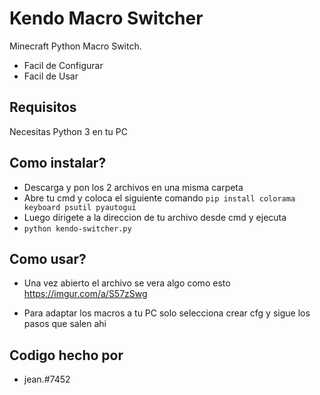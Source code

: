 # Kendo Macro Switcher
Minecraft Python Macro Switch.


- Facil de Configurar
- Facil de Usar


Requisitos
------------

Necesitas Python 3 en tu PC

Como instalar?
------------


- Descarga y pon los 2 archivos en una misma carpeta
- Abre tu cmd y coloca el siguiente comando `pip install colorama keyboard psutil pyautogui`
- Luego dirigete a la direccion de tu archivo desde cmd y ejecuta
- `python kendo-switcher.py`



Como usar?
------------


- Una vez abierto el archivo se vera algo como esto
https://imgur.com/a/S57zSwg

- Para adaptar los macros a tu PC solo selecciona crear cfg y sigue los pasos que salen ahi

## Codigo hecho por

* jean.#7452

